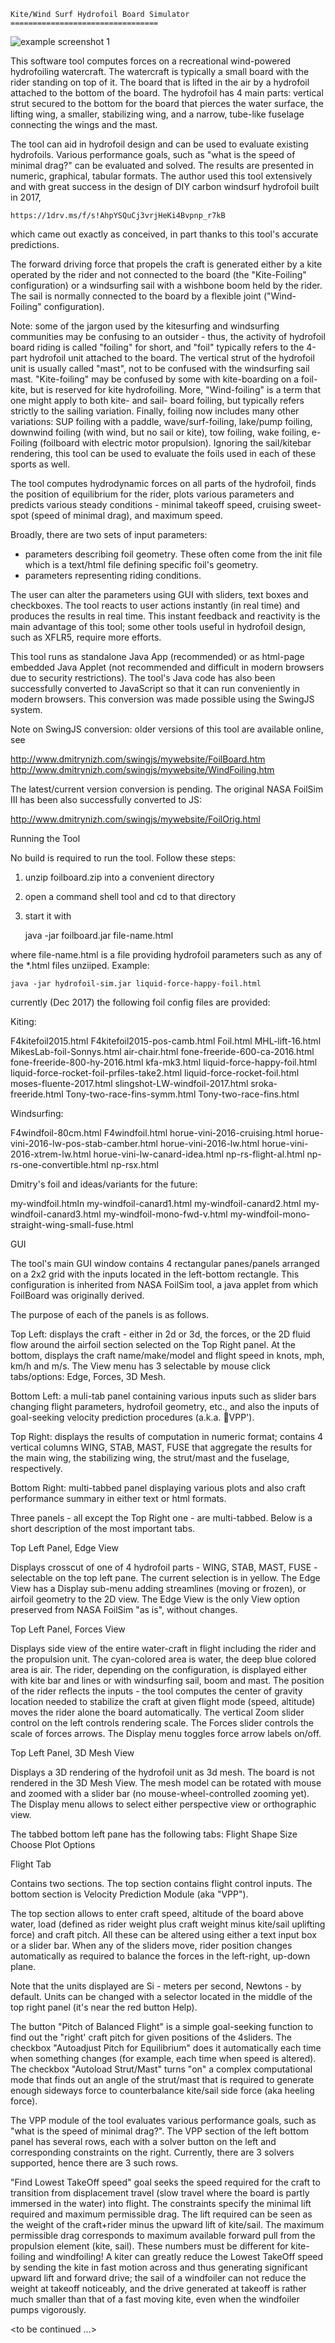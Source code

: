     Kite/Wind Surf Hydrofoil Board Simulator
    =================================

![example screenshot 1](my-LW-foil-and-ML70-15mph-forces.png)

This software tool computes forces on a recreational wind-powered hydrofoiling watercraft.  The watercraft is typically a small board with the rider standing on top of it. The board that is lifted in the air by a hydrofoil attached to the bottom of the board. The hydrofoil has 4 main parts: vertical strut secured to the bottom for the board that pierces the water surface, the lifting wing, a smaller, stabilizing wing, and a narrow, tube-like fuselage connecting the wings and the mast. 

The tool can aid in hydrofoil design and can be used to evaluate existing hydrofoils. Various performance goals, such as "what is the speed of minimal drag?" can be evaluated and solved. The results are presented in numeric, graphical, tabular formats. The author used this tool extensively and with great success in the design of DIY carbon windsurf hydrofoil built in 2017, 

    https://1drv.ms/f/s!AhpYSQuCj3vrjHeKi4Bvpnp_r7kB 

which came out exactly as conceived, in part thanks to this tool's accurate predictions.

The forward driving force that propels the craft is generated either by a kite operated by the rider and not connected to the board (the "Kite-Foiling" configuration) or a windsurfing sail with a wishbone boom held by the rider. The sail is normally connected to the board by a flexible joint ("Wind-Foiling" configuration).  

Note: some of the jargon used by the kitesurfing and
windsurfing communities may be confusing to an outsider - thus, the activity of hydrofoil board riding is called "foiling" for short, and "foil" typically refers to the 4-part hydrofoil unit attached to the board. The vertical strut of the hydrofoil unit is usually called "mast", not to be confused with the windsurfing sail mast. "Kite-foiling" may be confused by some with kite-boarding on a foil-kite, but is reserved for kite hydrofoiling. More, "Wind-foiling" is a term that one might apply to both kite- and sail- board foiling, but typically refers strictly to the sailing variation. Finally, foiling now includes many other variations: SUP foiling with a paddle, wave/surf-foiling, lake/pump foiling, downwind foiling (with wind, but no sail or kite), tow foiling, wake foiling, e-Foiling (foilboard with electric motor propulsion). Ignoring the sail/kitebar rendering, this tool can be used to evaluate the foils used in each of these sports as well. 

The tool computes hydrodynamic forces on all parts of the hydrofoil, finds the position of equilibrium for the rider, plots various parameters and predicts various steady conditions - minimal takeoff speed, cruising sweet-spot (speed of minimal drag), and maximum speed.

Broadly, there are two sets of input parameters: 

* parameters describing foil geometry. These often come from the init file which is a text/html file defining specific foil's geometry.
* parameters representing riding conditions.   

The user can alter the parameters using GUI with sliders, text boxes and checkboxes. The tool reacts to user actions instantly (in real time) and produces the results in real time. This instant feedback and reactivity is the main advantage of this tool; some other tools useful in hydrofoil design, such as XFLR5, require more efforts. 

This tool runs as standalone Java App (recommended) or as html-page embedded Java Applet (not recommended and difficult in modern browsers due to security restrictions). 
The tool's Java code has also been successfully converted to JavaScript so that it can run conveniently in modern browsers. This conversion was made possible using the SwingJS system. 


Note on SwingJS conversion: older versions of this tool are available online, see

http://www.dmitrynizh.com/swingjs/mywebsite/FoilBoard.htm
http://www.dmitrynizh.com/swingjs/mywebsite/WindFoiling.htm 

The latest/current version conversion is pending.  The original NASA FoilSim III has been also successfully converted to JS:

http://www.dmitrynizh.com/swingjs/mywebsite/FoilOrig.html

Running the Tool

No build is required to run the tool. Follow these steps:

1. unzip foilboard.zip into a convenient directory
2. open a command shell tool and cd to that directory
2. start it with

    java -jar foilboard.jar file-name.html

where file-name.html is a file providing hydrofoil parameters such as
any of the *.html files unziiped. Example:

    java -jar hydrofoil-sim.jar liquid-force-happy-foil.html

currently (Dec 2017) the following foil config files are provided:

Kiting:

F4kitefoil2015.html
F4kitefoil2015-pos-camb.html
Foil.html
MHL-lift-16.html
MikesLab-foil-Sonnys.html
air-chair.html
fone-freeride-600-ca-2016.html
fone-freeride-800-hy-2016.html
kfa-mk3.html
liquid-force-happy-foil.html
liquid-force-rocket-foil-prfiles-take2.html
liquid-force-rocket-foil.html
moses-fluente-2017.html
slingshot-LW-windfoil-2017.html
sroka-freeride.html
Tony-two-race-fins-symm.html
Tony-two-race-fins.html

Windsurfing:
     
F4windfoil-80cm.html
F4windfoil.html
horue-vini-2016-cruising.html
horue-vini-2016-lw-pos-stab-camber.html
horue-vini-2016-lw.html
horue-vini-2016-xtrem-lw.html
horue-vini-lw-canard-idea.html
np-rs-flight-al.html
np-rs-one-convertible.html
np-rsx.html

Dmitry's foil and ideas/variants for the future:

my-windfoil.htmln
my-windfoil-canard1.html
my-windfoil-canard2.html
my-windfoil-canard3.html
my-windfoil-mono-fwd-v.html
my-windfoil-mono-straight-wing-small-fuse.html



GUI

The tool's main GUI window contains 4 rectangular panes/panels arranged on a 2x2 grid with the inputs located in the left-bottom rectangle. This configuration is inherited from NASA FoilSim tool, a java applet from which FoilBoard was originally derived. 

The purpose of each of the panels is as follows.

Top Left: displays the craft - either in 2d or 3d, the forces, or the 2D fluid flow around the airfoil section selected on the Top Right panel. At the bottom, displays the craft name/make/model and flight speed in knots, mph, km/h and m/s.  The View menu has 3 selectable by mouse click tabs/options: Edge, Forces, 3D Mesh.

Bottom Left:  a muli-tab panel containing various inputs such as slider bars changing flight parameters, hydrofoil geometry, etc., and also the inputs of goal-seeking velocity prediction procedures (a.k.a. VPP'). 

Top Right: displays the results of computation in numeric format; contains 4 vertical columns WING, STAB, MAST, FUSE that aggregate the results for the main wing, the stabilizing wing, the strut/mast and the fuselage, respectively. 

Bottom Right:  multi-tabbed panel displaying various plots and also craft performance summary in either text or html formats. 

Three panels - all except the Top Right one - are multi-tabbed. Below is a short description of the most important tabs. 


Top Left Panel, Edge View

Displays crosscut of one of 4 hydrofoil parts - WING, STAB, MAST, FUSE - selectable on the top left pane. The current selection is in yellow.
The Edge View has a Display sub-menu adding streamlines (moving or frozen), or airfoil geometry to the 2D view. The Edge View is the only View option preserved from NASA FoilSim "as is", without changes. 

Top Left Panel, Forces View

Displays side view of the entire water-craft in flight including the rider and the propulsion unit. The cyan-colored area is water, the deep blue colored area is air. The rider, depending on the configuration, is displayed either with kite bar and lines or with windsurfing sail, boom and mast. The position of the rider reflects the inputs - the tool computes the center of gravity location needed to stabilize the craft at given flight mode (speed, altitude) moves the rider alone the board automatically. The vertical Zoom slider control on the left controls rendering scale. The Forces slider controls the scale of forces arrows. The Display menu toggles force arrow labels on/off.

Top Left Panel, 3D Mesh View

Displays a 3D rendering of the hydrofoil unit as 3d mesh.  The board is not rendered in the 3D Mesh View. The mesh model can be rotated with mouse and zoomed with a slider bar (no mouse-wheel-controlled zooming yet). The
Display menu allows to select either perspective view or orthographic view.

The tabbed bottom left pane has the following tabs: Flight Shape Size Choose Plot Options 

Flight Tab

Contains two sections. The top section contains flight control inputs. The bottom section is Velocity Prediction Module (aka "VPP").

The top section allows to enter craft speed, altitude of the board above water, load (defined as rider weight plus craft weight minus kite/sail uplifting force) and craft pitch.
All these can be altered using either a text input box or a slider bar. When any of the sliders move, rider position changes automatically as required to balance the forces in the left-right, up-down plane.  

Note that the units displayed are Si - meters per second, Newtons - by default. Units can be changed with a selector located in the middle of the top right panel (it's near the red button Help).

The button "Pitch of Balanced Flight" is a simple goal-seeking function to find out the "right' craft pitch for given positions of the 4sliders. The checkbox "Autoadjust Pitch for Equilibrium" does it automatically each time when something changes (for example, each time when speed is altered). The checkbox "Autoload Strut/Mast" turns "on" a complex computational mode that finds out an angle of the strut/mast that is required to generate enough sideways force to counterbalance kite/sail side force (aka heeling force). 

The VPP module of the tool evaluates various performance goals, such as "what is the speed of minimal drag?". The VPP section of the left bottom panel has several rows, each with a solver button on the left and corresponding constraints on the right. Currently, there are 3 solvers supported, hence there are 3 such rows.

"Find Lowest TakeOff speed" goal seeks the speed required for the craft to transition from displacement travel (slow travel where the board is partly immersed in the water) into flight. The constraints specify the minimal lift required and maximum permissible drag. The lift required can be seen as the weight of the craft+rider minus the upward lift of kite/sail. The maximum permissible drag corresponds to maximum available forward pull from the propulsion element (kite, sail). These numbers must be different for kite-foiling and windfoiling! A kiter can greatly reduce the Lowest
TakeOff speed by sending the kite in fast motion across and thus generating significant upward lift and forward drive; the sail of a windfoiler can not reduce the weight at takeoff noticeably, and the drive generated at takeoff is rather much smaller than that of a fast moving kite, even when the windfoiler pumps vigorously. 

<to be continued ...>
 

